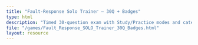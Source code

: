 ```yaml
---
title: "Fault-Response Solo Trainer — 30Q + Badges"
type: html
description: "Timed 30-question exam with Study/Practice modes and category badges."
file: "/games/Fault_Response_SOLO_Trainer_30Q_Badges.html"
layout: resource
---
```

